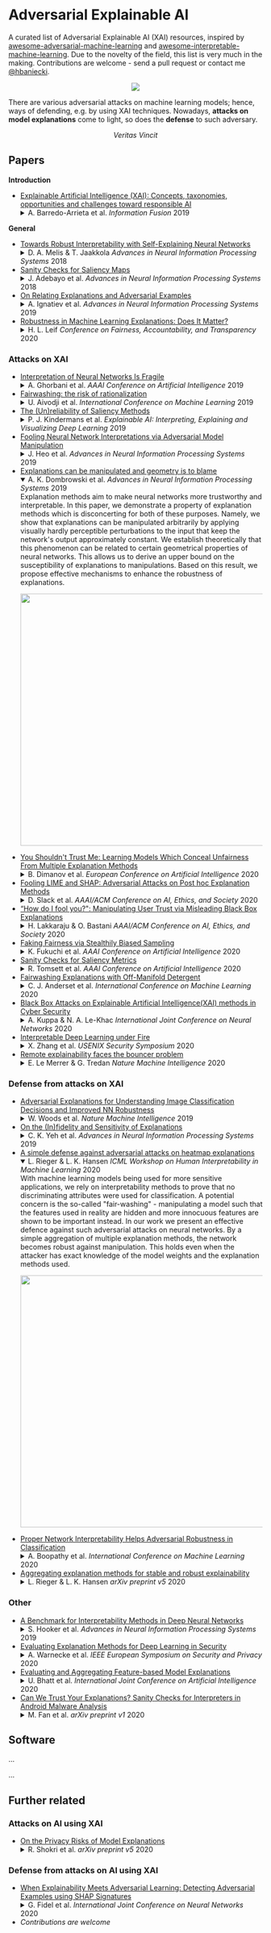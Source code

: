 # Adversarial Explainable AI

A curated list of Adversarial Explainable AI (XAI) resources, inspired by
[awesome-adversarial-machine-learning](https://github.com/yenchenlin/awesome-adversarial-machine-learning) and
[awesome-interpretable-machine-learning](https://github.com/lopusz/awesome-interpretable-machine-learning).
Due to the novelty of the field, this list is very much in the making. Contributions are welcome - send a pull request
or contact me [@hbaniecki](https://github.com/hbaniecki#:~:text=hbaniecki@gmail.com).

<p align="center"><img src="fig/preview.png"></p>

There are various adversarial attacks on machine learning models; hence, ways of defending, e.g. by using XAI techniques. Nowadays, **attacks on model explanations** come to light, so does the **defense** to such adversary.

<p align="center"> <em>Veritas Vincit</em> </p>

## Papers

**Introduction**

* [Explainable Artificial Intelligence (XAI): Concepts, taxonomies, opportunities and challenges toward responsible AI](https://doi.org/10.1016/j.inffus.2019.12.012)
  <details>
  <summary> A. Barredo-Arrieta et al. <em>Information Fusion</em> 2019 </summary>
    In the last few years, Artificial Intelligence (AI) has achieved a notable momentum that, if harnessed appropriately, may deliver the best of expectations over many application sectors across the field. For this to occur shortly in Machine Learning, the entire community stands in front of the barrier of explainability, an inherent problem of the latest techniques brought by sub-symbolism (e.g. ensembles or Deep Neural Networks) that were not present in the last hype of AI (namely, expert systems and rule based models). Paradigms underlying this problem fall within the so-called eXplainable AI (XAI) field, which is widely acknowledged as a crucial feature for the practical deployment of AI models. The overview presented in this article examines the existing literature and contributions already done in the field of XAI, including a prospect toward what is yet to be reached. For this purpose we summarize previous efforts made to define explainability in Machine Learning, establishing a novel definition of explainable Machine Learning that covers such prior conceptual propositions with a major focus on the audience for which the explainability is sought. Departing from this definition, we propose and discuss about a taxonomy of recent contributions related to the explainability of different Machine Learning models, including those aimed at explaining Deep Learning methods for which a second dedicated taxonomy is built and examined in detail. This critical literature analysis serves as the motivating background for a series of challenges faced by XAI, such as the interesting crossroads of data fusion and explainability. Our prospects lead toward the concept of Responsible Artificial Intelligence, namely, a methodology for the large-scale implementation of AI methods in real organizations with fairness, model explainability and accountability at its core. Our ultimate goal is to provide newcomers to the field of XAI with a thorough taxonomy that can serve as reference material in order to stimulate future research advances, but also to encourage experts and professionals from other disciplines to embrace the benefits of AI in their activity sectors, without any prior bias for its lack of interpretability.
  </details>

**General**

* [Towards Robust Interpretability with Self-Explaining Neural Networks](https://papers.nips.cc/paper/8003-towards-robust-interpretability-with-self-explaining-neural-networks#:~:text=pdf)
  <details>
  <summary> D. A. Melis & T. Jaakkola <em>Advances in Neural Information Processing Systems</em> 2018 </summary>
    Most recent work on interpretability of complex machine learning models has focused on estimating a-posteriori explanations for previously trained models around specific predictions. Self-explaining models where interpretability plays a key role already during learning have received much less attention. We propose three desiderata for explanations in general -- explicitness, faithfulness, and stability -- and show that existing methods do not satisfy them. In response, we design self-explaining models in stages, progressively generalizing linear classifiers to complex yet architecturally explicit models. Faithfulness and stability are enforced via regularization specifically tailored to such models. Experimental results across various benchmark datasets show that our framework offers a promising direction for reconciling model complexity and interpretability.
  </details>
* [Sanity Checks for Saliency Maps](https://papers.nips.cc/paper/8160-sanity-checks-for-saliency-maps#:~:text=pdf#:~:text=pdf)
  <details>
  <summary> J. Adebayo et al. <em>Advances in Neural Information Processing Systems</em> 2018 </summary>
    Saliency methods have emerged as a popular tool to highlight features in an input deemed relevant for the prediction of a learned model. Several saliency methods have been proposed, often guided by visual appeal on image data. In this work, we propose an actionable methodology to evaluate what kinds of explanations a given method can and cannot provide. We find that reliance, solely, on visual assessment can be misleading. Through extensive experiments we show that some existing saliency methods are independent both of the model and of the data generating process. Consequently, methods that fail the proposed tests are inadequate for tasks that are sensitive to either data or model, such as, finding outliers in the data, explaining the relationship between inputs and outputs that the model learned, and debugging the model. We interpret our findings through an analogy with edge detection in images, a technique that requires neither training data nor model. Theory in the case of a linear model and a single-layer convolutional neural network supports our experimental findings.
  </details>
* [On Relating Explanations and Adversarial Examples](https://papers.nips.cc/paper/9717-on-relating-explanations-and-adversarial-examples#:~:text=pdf)
  <details>
  <summary> A. Ignatiev et al. <em>Advances in Neural Information Processing Systems</em> 2019 </summary>
    The importance of explanations (XP's) of machine learning (ML) model predictions and of adversarial examples (AE's) cannot be overstated, with both arguably being essential for the practical success of ML in different settings. There has been recent work on understanding and assessing the relationship between XP's and AE's. However, such work has been mostly experimental and a sound theoretical relationship has been elusive. This paper demonstrates that explanations and adversarial examples are related by a generalized form of hitting set duality, which extends earlier work on hitting set duality observed in model-based diagnosis and knowledge compilation. Furthermore, the paper proposes algorithms, which enable computing adversarial examples from explanations and vice-versa.
  </details>
* [Robustness in Machine Learning Explanations: Does It Matter?](https://www.dropbox.com/s/u4kwdk9m5o2u2sb/preprint.pdf)
  <details>
  <summary> H. L. Leif <em>Conference on Fairness, Accountability, and Transparency</em> 2020 </summary>
    The explainable AI literature contains multiple notions of what an explanation is and what desiderata explanations should satisfy. One implicit source of disagreement is how far the explanations should reflect real patterns in the data or the world. This disagreement underlies debates about other desiderata, such as how robust explanations are to slight perturbations in the input data. I argue that robustness is desirable to the extent that we’re concerned about finding real patterns in the world. The import of real patterns differs according to the problem context. In some contexts, non-robust explanations can constitute a moral hazard. By being clear about the extent to which we care about capturing real patterns, we can also determine whether the Rashomon Effect is a boon or a bane.
  </details>

### Attacks on XAI

* [Interpretation of Neural Networks Is Fragile](https://www.aaai.org/ojs/index.php/AAAI/article/view/4252#:~:text=pdf)
  <details>
  <summary> A. Ghorbani et al. <em>AAAI Conference on Artificial Intelligence</em> 2019 </summary>
    In order for machine learning to be trusted in many applications, it is critical to be able to reliably explain why the machine learning algorithm makes certain predictions. For this reason, a variety of methods have been developed recently to interpret neural network predictions by providing, for example, feature importance maps. For both scientific robustness and security reasons, it is important to know to what extent can the interpretations be altered by small systematic perturbations to the input data, which might be generated by adversaries or by measurement biases. In this paper, we demonstrate how to generate adversarial perturbations that produce perceptively indistinguishable inputs that are assigned the same predicted label, yet have very different interpretations. We systematically characterize the robustness of interpretations generated by several widely-used feature importance interpretation methods (feature importance maps, integrated gradients, and DeepLIFT) on ImageNet and CIFAR-10. In all cases, our experiments show that systematic perturbations can lead to dramatically different interpretations without changing the label. We extend these results to show that interpretations based on exemplars (e.g. influence functions) are similarly susceptible to adversarial attack. Our analysis of the geometry of the Hessian matrix gives insight on why robustness is a general challenge to current interpretation approaches.
  </details>
* [Fairwashing: the risk of rationalization](http://proceedings.mlr.press/v97/aivodji19a#:~:text=download%20pdf)
  <details>
  <summary> U. Aivodji et al. <em>International Conference on Machine Learning</em> 2019 </summary>
    Black-box explanation is the problem of explaining how a machine learning model – whose internal logic is hidden to the auditor and generally complex – produces its outcomes. Current approaches for solving this problem include model explanation, outcome explanation as well as model inspection. While these techniques can be beneficial by providing interpretability, they can be used in a negative manner to perform fairwashing, which we define as promoting the false perception that a machine learning model respects some ethical values. In particular, we demonstrate that it is possible to systematically rationalize decisions taken by an unfair black-box model using the model explanation as well as the outcome explanation approaches with a given fairness metric. Our solution, LaundryML, is based on a regularized rule list enumeration algorithm whose objective is to search for fair rule lists approximating an unfair black-box model. We empirically evaluate our rationalization technique on black-box models trained on real-world datasets and show that one can obtain rule lists with high fidelity to the black-box model while being considerably less unfair at the same time.
  </details>
* [The (Un)reliability of Saliency Methods](https://www.researchgate.net/publication/335707891_The_Unreliability_of_Saliency_Methods#:~:text=Public)
  <details>
  <summary>P. J. Kindermans et al. <em>Explainable AI: Interpreting, Explaining and Visualizing Deep Learning</em> 2019 </summary>
    Saliency methods aim to explain the predictions of deep neural networks. These methods lack reliability when the explanation is sensitive to factors that do not contribute to the model prediction. We use a simple and common pre-processing step which can be compensated for easily—adding a constant shift to the input data—to show that a transformation with no effect on how the model makes the decision can cause numerous methods to attribute incorrectly. In order to guarantee reliability, we believe that the explanation should not change when we can guarantee that two networks process the images in identical manners. We show, through several examples, that saliency methods that do not satisfy this requirement result in misleading attribution. The approach can be seen as a type of unit test; we construct a narrow ground truth to measure one stated desirable property. As such, we hope the community will embrace the development of additional tests.
  </details>
* [Fooling Neural Network Interpretations via Adversarial Model Manipulation](http://papers.nips.cc/paper/8558-fooling-neural-network-interpretations-via-adversarial-model-manipulation#:~:text=pdf)
  <details>
  <summary>J. Heo et al. <em>Advances in Neural Information Processing Systems</em> 2019 </summary>
    We ask whether the neural network interpretation methods can be fooled via adversarial model manipulation, which is defined as a model fine-tuning step that aims to radically alter the explanations without hurting the accuracy of the original models, e.g., VGG19, ResNet50, and DenseNet121. By incorporating the interpretation results directly in the penalty term of the objective function for fine-tuning, we show that the state-of-the-art saliency map based interpreters, e.g., LRP, Grad-CAM, and SimpleGrad, can be easily fooled with our model manipulation. We propose two types of fooling, Passive and Active, and demonstrate such foolings generalize well to the entire validation set as well as transfer to other interpretation methods. Our results are validated by both visually showing the fooled explanations and reporting quantitative metrics that measure the deviations from the original explanations. We claim that the stability of neural network interpretation method with respect to our adversarial model manipulation is an important criterion to check for developing robust and reliable neural network interpretation method.
  </details>
* [Explanations can be manipulated and geometry is to blame](https://papers.nips.cc/paper/9511-explanations-can-be-manipulated-and-geometry-is-to-blame#:~:text=pdf)
  <details open>
  <summary>A. K. Dombrowski et al. <em>Advances in Neural Information Processing Systems</em> 2019 </summary>
    Explanation methods aim to make neural networks more trustworthy and interpretable. In this paper, we demonstrate a property of explanation methods which is disconcerting for both of these purposes. Namely, we show that explanations can be manipulated arbitrarily by applying visually hardly perceptible perturbations to the input that keep the network's output approximately constant. We establish theoretically that this phenomenon can be related to certain geometrical properties of neural networks. This allows us to derive an upper bound on the susceptibility of explanations to manipulations. Based on this result, we propose effective mechanisms to enhance the robustness of explanations.
  </details>
  <p align="center"><img height='500' src="fig/attack.png"></p>
* [You Shouldn't Trust Me: Learning Models Which Conceal Unfairness From Multiple Explanation Methods](http://ecai2020.eu/papers/72_paper.pdf)
  <details>
  <summary>B. Dimanov et al. <em>European Conference on Artificial Intelligence</em> 2020 </summary>
    Transparency of algorithmic systems has been discussed as a way for end-users and regulators to develop appropriate trust in machine learning models. One popular approach, LIME [26], even suggests that model explanations can answer the question “Why should I trust you?” Here we show a straightforward method for modifying a pre-trained model to manipulate the output of many popular feature importance explanation methods with little change in accuracy, thus demonstrating the danger of trusting such explanation methods. We show how this explanation attack can mask a model’s discriminatory use of a sensitive feature, raising strong concerns about using such explanation methods to check model fairness.
  </details>
* [Fooling LIME and SHAP: Adversarial Attacks on Post hoc Explanation Methods](https://dl.acm.org/doi/10.1145/3375627.3375830#:~:text=pdf)
  <details>
  <summary>D. Slack et al. <em>AAAI/ACM Conference on AI, Ethics, and Society</em> 2020 </summary>
    As machine learning black boxes are increasingly being deployed in domains such as healthcare and criminal justice, there is growing emphasis on building tools and techniques for explaining these black boxes in an interpretable manner. Such explanations are being leveraged by domain experts to diagnose systematic errors and underlying biases of black boxes. In this paper, we demonstrate that post hoc explanations techniques that rely on input perturbations, such as LIME and SHAP, are not reliable. Specifically, we propose a novel scaffolding technique that effectively hides the biases of any given classifier by allowing an adversarial entity to craft an arbitrary desired explanation. Our approach can be used to scaffold any biased classifier in such a way that its predictions on the input data distribution still remain biased, but the post hoc explanations of the scaffolded classifier look innocuous. Using extensive evaluation with multiple real world datasets (including COMPAS), we demonstrate how extremely biased (racist) classifiers crafted by our framework can easily fool popular explanation techniques such as LIME and SHAP into generating innocuous explanations which do not reflect the underlying biases.
  </details>
* [“How do I fool you?": Manipulating User Trust via Misleading Black Box Explanations](https://dl.acm.org/doi/10.1145/3375627.3375833#:~:text=pdf)
  <details>
  <summary>H. Lakkaraju & O. Bastani <em>AAAI/ACM Conference on AI, Ethics, and Society</em> 2020 </summary>
    As machine learning black boxes are increasingly being deployed in critical domains such as healthcare and criminal justice, there has been a growing emphasis on developing techniques for explaining these black boxes in a human interpretable manner. There has been recent concern that a high-fidelity explanation of a black box ML model may not accurately reflect the biases in the black box. As a consequence, explanations have the potential to mislead human users into trusting a problematic black box. In this work, we rigorously explore the notion of misleading explanations and how they influence user trust in black box models. Specifically, we propose a novel theoretical framework for understanding and generating misleading explanations, and carry out a user study with domain experts to demonstrate how these explanations can be used to mislead users. Our work is the first to empirically establish how user trust in black box models can be manipulated via misleading explanations.
  </details>
* [Faking Fairness via Stealthily Biased Sampling](https://www.aaai.org/ojs/index.php/AAAI/article/view/5377#:~:text=pdf)
  <details>
  <summary>K. Fukuchi et al. <em>AAAI Conference on Artificial Intelligence</em> 2020 </summary>
    Auditing fairness of decision-makers is now in high demand. To respond to this social demand, several fairness auditing tools have been developed. The focus of this study is to raise an awareness of the risk of malicious decision-makers who fake fairness by abusing the auditing tools and thereby deceiving the social communities. The question is whether such a fraud of the decision-maker is detectable so that the society can avoid the risk of fake fairness. In this study, we answer this question negatively. We specifically put our focus on a situation where the decision-maker publishes a benchmark dataset as the evidence of his/her fairness and attempts to deceive a person who uses an auditing tool that computes a fairness metric. To assess the (un)detectability of the fraud, we explicitly construct an algorithm, the stealthily biased sampling, that can deliberately construct an evil benchmark dataset via subsampling. We show that the fraud made by the stealthily based sampling is indeed difficult to detect both theoretically and empirically.
  </details>
* [Sanity Checks for Saliency Metrics](https://www.aaai.org/ojs/index.php/AAAI/article/view/6064#:~:text=pdf)
  <details>
  <summary>R. Tomsett et al. <em>AAAI Conference on Artificial Intelligence</em> 2020 </summary>
    Saliency maps are a popular approach to creating post-hoc explanations of image classifier outputs. These methods produce estimates of the relevance of each pixel to the classification output score, which can be displayed as a saliency map that highlights important pixels. Despite a proliferation of such methods, little effort has been made to quantify how good these saliency maps are at capturing the true relevance of the pixels to the classifier output (i.e. their “fidelity”). We therefore investigate existing metrics for evaluating the fidelity of saliency methods (i.e. saliency metrics). We find that there is little consistency in the literature in how such metrics are calculated, and show that such inconsistencies can have a significant effect on the measured fidelity. Further, we apply measures of reliability developed in the psychometric testing literature to assess the consistency of saliency metrics when applied to individual saliency maps. Our results show that saliency metrics can be statistically unreliable and inconsistent, indicating that comparative rankings between saliency methods generated using such metrics can be untrustworthy.
  </details>
* [Fairwashing Explanations with Off-Manifold Detergent](http://proceedings.mlr.press/v119/anders20a#:~:text=download%20pdf)
  <details>
  <summary>C. J. Anderset et al. <em>International Conference on Machine Learning</em> 2020 </summary>
    Explanation methods promise to make black-box classifiers more transparent. As a result, it is hoped that they can act as proof for a sensible, fair and trustworthy decision-making process of the algorithm and thereby increase its acceptance by the end-users. In this paper, we show both theoretically and experimentally that these hopes are presently unfounded. Specifically, we show that, for any classifier g, one can always construct another classifier g' which has the same behavior on the data (same train, validation, and test error) but has arbitrarily manipulated explanation maps. We derive this statement theoretically using differential geometry and demonstrate it experimentally for various explanation methods, architectures, and datasets. Motivated by our theoretical insights, we then propose a modification of existing explanation methods which makes them significantly more robust.
  </details>
* [Black Box Attacks on Explainable Artificial Intelligence(XAI) methods in Cyber Security](https://ieeexplore.ieee.org/abstract/document/9206780)
  <details>
  <summary>A. Kuppa & N. A. Le-Khac <em>International Joint Conference on Neural Networks</em> 2020 </summary>
    Cybersecurity community is slowly leveraging Machine Learning (ML) to combat ever evolving threats. One of the biggest drivers for successful adoption of these models is how well domain experts and users are able to understand and trust their functionality. As these black-box models are being employed to make important predictions, the demand for transparency and explainability is increasing from the stakeholders. Explanations supporting the output of ML models are crucial in cyber security, where experts require far more information from the model than a simple binary output for their analysis. Recent approaches in the literature have focused on three different areas: (a) creating and improving explainability methods which help users better understand the internal workings of ML models and their outputs; (b) attacks on interpreters in white box setting; (c) defining the exact properties and metrics of the explanations generated by models. However, they have not covered, the security properties and threat models relevant to cybersecurity domain, and attacks on explainable models in black box settings. In this paper, we bridge this gap by proposing a taxonomy for Explainable Artificial Intelligence (XAI) methods, covering various security properties and threat models relevant to cyber security domain. We design a novel black box attack for analyzing the consistency, correctness and confidence security properties of gradient based XAI methods. We validate our proposed system on 3 security-relevant data-sets and models, and demonstrate that the method achieves attacker's goal of misleading both the classifier and explanation report and, only explainability method without affecting the classifier output. Our evaluation of the proposed approach shows promising results and can help in designing secure and robust XAI methods.
  </details>  
* [Interpretable Deep Learning under Fire](https://www.usenix.org/conference/usenixsecurity20/presentation/zhang-xinyang#:~:text=pdf)
  <details>
  <summary>X. Zhang et al. <em>USENIX Security Symposium</em> 2020 </summary>
    Providing explanations for deep neural network (DNN) models is crucial for their use in security-sensitive domains. A plethora of interpretation models have been proposed to help users understand the inner workings of DNNs: how does a DNN arrive at a specific decision for a given input? The improved interpretability is believed to offer a sense of security by involving human in the decision-making process. Yet, due to its data-driven nature, the interpretability itself is potentially susceptible to malicious manipulations, about which little is known thus far. Here we bridge this gap by conducting the first systematic study on the security of interpretable deep learning systems (IDLSes). We show that existing IDLSes are highly vulnerable to adversarial manipulations. Specifically, we present ADV2, a new class of attacks that generate adversarial inputs not only misleading target DNNs but also deceiving their coupled interpretation models. Through empirical evaluation against four major types of IDLSes on benchmark datasets and in security-critical applications (e.g., skin cancer diagnosis), we demonstrate that with ADV2 the adversary is able to arbitrarily designate an input's prediction and interpretation. Further, with both analytical and empirical evidence, we identify the prediction-interpretation gap as one root cause of this vulnerability -- a DNN and its interpretation model are often misaligned, resulting in the possibility of exploiting both models simultaneously. Finally, we explore potential countermeasures against ADV2, including leveraging its low transferability and incorporating it in an adversarial training framework. Our findings shed light on designing and operating IDLSes in a more secure and informative fashion, leading to several promising research directions.
  </details>
* [Remote explainability faces the bouncer problem](https://www.nature.com/articles/s42256-020-0216-z)
  <details>
  <summary>E. Le Merrer & G. Tredan <em>Nature Machine Intelligence</em> 2020 </summary>
    The concept of explainability is envisioned to satisfy society’s demands for transparency about machine learning decisions. The concept is simple: like humans, algorithms should explain the rationale behind their decisions so that their fairness can be assessed. Although this approach is promising in a local context (for example, the model creator explains it during debugging at the time of training), we argue that this reasoning cannot simply be transposed to a remote context, where a model trained by a service provider is only accessible to a user through a network and its application programming interface. This is problematic, as it constitutes precisely the target use case requiring transparency from a societal perspective. Through an analogy with a club bouncer (who may provide untruthful explanations upon customer rejection), we show that providing explanations cannot prevent a remote service from lying about the true reasons leading to its decisions. More precisely, we observe the impossibility of remote explainability for single explanations by constructing an attack on explanations that hides discriminatory features from the querying user. We provide an example implementation of this attack. We then show that the probability that an observer spots the attack, using several explanations for attempting to find incoherences, is low in practical settings. This undermines the very concept of remote explainability in general.
  </details>

### Defense from attacks on XAI

* [Adversarial Explanations for Understanding Image Classification Decisions and Improved NN Robustness](https://arxiv.org/abs/1906.02896#:~:text=pdf)
  <details>
  <summary>W. Woods et al. <em>Nature Machine Intelligence</em> 2019 </summary>
    For sensitive problems, such as medical imaging or fraud detection, Neural Network (NN) adoption has been slow due to concerns about their reliability, leading to a number of algorithms for explaining their decisions. NNs have also been found vulnerable to a class of imperceptible attacks, called adversarial examples, which arbitrarily alter the output of the network. Here we demonstrate both that these attacks can invalidate prior attempts to explain the decisions of NNs, and that with very robust networks, the attacks themselves may be leveraged as explanations with greater fidelity to the model. We show that the introduction of a novel regularization technique inspired by the Lipschitz constraint, alongside other proposed improvements, greatly improves an NN's resistance to adversarial examples. On the ImageNet classification task, we demonstrate a network with an Accuracy-Robustness Area (ARA) of 0.0053, an ARA 2.4x greater than the previous state of the art. Improving the mechanisms by which NN decisions are understood is an important direction for both establishing trust in sensitive domains and learning more about the stimuli to which NNs respond.
  </details>
* [On the (In)fidelity and Sensitivity of Explanations](http://papers.nips.cc/paper/9278-on-the-infidelity-and-sensitivity-of-explanations#:~:text=pdf)
  <details>
  <summary>C. K. Yeh et al. <em>Advances in Neural Information Processing Systems</em> 2019 </summary>
    We consider objective evaluation measures of saliency explanations for complex black-box machine learning models. We propose simple robust variants of two notions that have been considered in recent literature: (in)fidelity, and sensitivity. We analyze optimal explanations with respect to both these measures, and while the optimal explanation for sensitivity is a vacuous constant explanation, the optimal explanation for infidelity is a novel combination of two popular explanation methods. By varying the perturbation distribution that defines infidelity, we obtain novel explanations by optimizing infidelity, which we show to out-perform existing explanations in both quantitative and qualitative measurements. Another salient question given these measures is how to modify any given explanation to have better values with respect to these measures. We propose a simple modification based on lowering sensitivity, and moreover show that when done appropriately, we could simultaneously improve both sensitivity as well as fidelity.
  </details>
* [A simple defense against adversarial attacks on heatmap explanations](https://arxiv.org/abs/2007.06381#:~:text=pdf)
  <details open>
  <summary>L. Rieger & L. K. Hansen <em>ICML Workshop on Human Interpretability in Machine Learning</em> 2020 </summary>
    With machine learning models being used for more sensitive applications, we rely on interpretability methods to prove that no discriminating attributes were used for classification. A potential concern is the so-called "fair-washing" - manipulating a model such that the features used in reality are hidden and more innocuous features are shown to be important instead. In our work we present an effective defence against such adversarial attacks on neural networks. By a simple aggregation of multiple explanation methods, the network becomes robust against manipulation. This holds even when the attacker has exact knowledge of the model weights and the explanation methods used.
  </details>
  <p align="center"><img height='500' src="fig/defense.png"></p>
* [Proper Network Interpretability Helps Adversarial Robustness in Classification](http://proceedings.mlr.press/v119/boopathy20a#:~:text=download%20pdf)
  <details>
  <summary>A. Boopathy et al. <em>International Conference on Machine Learning</em> 2020 </summary>
    Recent works have empirically shown that there exist adversarial examples that can be hidden from neural network interpretability (namely, making network interpretation maps visually similar), or interpretability is itself susceptible to adversarial attacks. In this paper, we theoretically show that with a proper measurement of interpretation, it is actually difficult to prevent prediction-evasion adversarial attacks from causing interpretation discrepancy, as confirmed by experiments on MNIST, CIFAR-10 and Restricted ImageNet. Spurred by that, we develop an interpretability-aware defensive scheme built only on promoting robust interpretation (without the need for resorting to adversarial loss minimization). We show that our defense achieves both robust classification and robust interpretation, outperforming state-of-theart adversarial training methods against attacks of large perturbation in particular.
  </details>
* [Aggregating explanation methods for stable and robust explainability](https://arxiv.org/abs/1903.00519v5#:~:text=pdf)
  <details>
  <summary>L. Rieger & L. K. Hansen <em>arXiv preprint v5</em> 2020 </summary>
    Despite a growing literature on explaining neural networks, no consensus has been reached on how to explain a neural network decision or how to evaluate an explanation. Our contributions in this paper are twofold. First, we investigate schemes to combine explanation methods and reduce model uncertainty to obtain a single aggregated explanation. We provide evidence that the aggregation is better at identifying important features, than on individual methods. Adversarial attacks on explanations is a recent active research topic. As our second contribution, we present evidence that aggregate explanations are much more robust to attacks than individual explanation methods.
  </details>

### Other

* [A Benchmark for Interpretability Methods in Deep Neural Networks](http://papers.neurips.cc/paper/9167-a-benchmark-for-interpretability-methods-in-deep-neural-networkss#:~:text=pdf)
  <details>
  <summary> S. Hooker et al. <em>Advances in Neural Information Processing Systems</em> 2019 </summary>
    We propose an empirical measure of the approximate accuracy of feature importance estimates in deep neural networks. Our results across several large-scale image classification datasets show that many popular interpretability methods produce estimates of feature importance that are not better than a random designation of feature importance. Only certain ensemble based approaches---VarGrad and SmoothGrad-Squared---outperform such a random assignment of importance. The manner of ensembling remains critical, we show that some approaches do no better then the underlying method but carry a far higher computational burden.
  </details>
* [Evaluating Explanation Methods for Deep Learning in Security](https://arxiv.org/abs/1906.02108#:~:text=pdf)
  <details>
  <summary>A. Warnecke et al. <em>IEEE European Symposium on Security and Privacy</em> 2020</summary>
    Deep learning is increasingly used as a building block of security systems. Unfortunately, neural networks are hard to interpret and typically opaque to the practitioner. The machine learning community has started to address this problem by developing methods for explaining the predictions of neural networks. While several of these approaches have been successfully applied in the area of computer vision, their application in security has received little attention so far. It is an open question which explanation methods are appropriate for computer security and what requirements they need to satisfy. In this paper, we introduce criteria for comparing and evaluating explanation methods in the context of computer security. These cover general properties, such as the accuracy of explanations, as well as security-focused aspects, such as the completeness, efficiency, and robustness. Based on our criteria, we investigate six popular explanation methods and assess their utility in security systems for malware detection and vulnerability discovery. We observe significant differences between the methods and build on these to derive general recommendations for selecting and applying explanation methods in computer security.
  </details>
* [Evaluating and Aggregating Feature-based Model Explanations](https://www.ijcai.org/Proceedings/2020/0417.pdf)
  <details>
  <summary>U. Bhatt et al. <em>International Joint Conference on Artificial Intelligence</em> 2020</summary>
    A feature-based model explanation denotes how much each input feature contributes to a model's output for a given data point. As the number of proposed explanation functions grows, we lack quantitative evaluation criteria to help practitioners know when to use which explanation function. This paper proposes quantitative evaluation criteria for feature-based explanations: low sensitivity, high faithfulness, and low complexity. We devise a framework for aggregating explanation functions. We develop a procedure for learning an aggregate explanation function with lower complexity and then derive a new aggregate Shapley value explanation function that minimizes sensitivity.
  </details>
* [Can We Trust Your Explanations? Sanity Checks for Interpreters in Android Malware Analysis](https://arxiv.org/abs/2008.05895v1#:~:text=pdf)
  <details>
  <summary>M. Fan et al. <em>arXiv preprint v1</em> 2020 </summary>
    With the rapid growth of Android malware, many machine learning-based malware analysis approaches are proposed to mitigate the severe phenomenon. However, such classifiers are opaque, non-intuitive, and difficult for analysts to understand the inner decision reason. For this reason, a variety of explanation approaches are proposed to interpret predictions by providing important features. Unfortunately, the explanation results obtained in the malware analysis domain cannot achieve a consensus in general, which makes the analysts confused about whether they can trust such results. In this work, we propose principled guidelines to assess the quality of five explanation approaches by designing three critical quantitative metrics to measure their stability, robustness, and effectiveness. Furthermore, we collect five widely-used malware datasets and apply the explanation approaches on them in two tasks, including malware detection and familial identification. Based on the generated explanation results, we conduct a sanity check of such explanation approaches in terms of the three metrics. The results demonstrate that our metrics can assess the explanation approaches and help us obtain the knowledge of most typical malicious behaviors for malware analysis.
  </details>

## Software

...

...

## Further related

### Attacks on AI using XAI

* [On the Privacy Risks of Model Explanations](https://arxiv.org/abs/1907.00164v5#:~:text=pdf)
  <details>
  <summary>R. Shokri et al. <em>arXiv preprint v5</em> 2020 </summary>
    Privacy and transparency are two key elements of trustworthy machine learning. Model explanations can provide more insight into a model's decisions on input data. This, however, can impose a significant privacy risk to the model's training set. We analyze whether an adversary can exploit model explanations to infer sensitive information about the model's training set. We investigate this research problem primarily using membership inference attacks: inferring whether a data point belongs to the training set of a model given its explanations. We study this problem for three popular types of model explanations: backpropagation-based, perturbation-based and example-based attribution methods. We devise membership inference attacks based on these model explanations, and extensively test them on a variety of datasets. We show that both backpropagation- and example-based explanations can leak a significant amount of information about individual data points in the training set. More importantly, we design reconstruction attacks against example-based model explanations, and use them to recover significant parts of the training set. Finally, we discuss the resistance of perturbation-based attribution methods to existing attack models; interestingly, their resistance to such attacks is related to a crucial shortcoming of such model explanations uncovered by recent works.
  </details>

### Defense from attacks on AI using XAI

* [When Explainability Meets Adversarial Learning: Detecting Adversarial Examples using SHAP Signatures](https://arxiv.org/abs/1909.03418#:~:text=pdf)
  <details>
  <summary>G. Fidel et al. <em>International Joint Conference on Neural Networks</em> 2020 </summary>
    State-of-the-art deep neural networks (DNNs) are highly effective in solving many complex real-world problems. However, these models are vulnerable to adversarial perturbation attacks, and despite the plethora of research in this domain, to this day, adversaries still have the upper hand in the cat and mouse game of adversarial example generation methods vs. detection and prevention methods. In this research, we present a novel detection method that uses Shapley Additive Explanations (SHAP) values computed for the internal layers of a DNN classifier to discriminate between normal and adversarial inputs. We evaluate our method by building an extensive dataset of adversarial examples over the popular CIFAR-10 and MNIST datasets, and training a neural network-based detector to distinguish between normal and adversarial inputs. We evaluate our detector against adversarial examples generated by diverse state-of-the-art attacks and demonstrate its high detection accuracy and strong generalization ability to adversarial inputs generated with different attack methods.
  </details>
* *Contributions are welcome*
